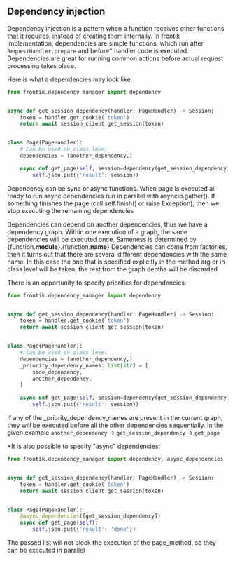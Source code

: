 ## Dependency injection

Dependency injection is a pattern when a function receives other functions that it requires, 
instead of creating them internally. 
In frontik implementation, dependencies are simple functions, 
which run after `RequestHandler.prepare` and before* handler code is executed.
Dependencies are great for running common actions before actual request processing takes place.

Here is what a dependencies may look like:

```python
from frontik.dependency_manager import dependency


async def get_session_dependency(handler: PageHandler) -> Session:
    token = handler.get_cookie('token')
    return await session_client.get_session(token)


class Page(PageHandler):
    # Can be used on class level
    dependencies = (another_dependency,)

    async def get_page(self, session=dependency(get_session_dependency)):
        self.json.put({'result': session})
```

Dependency can be sync or async functions. When page is executed all ready to run 
async dependencies run in parallel with asyncio.gather(). If something finishes the page 
(call self.finish() or raise Exception), then we stop executing the remaining dependencies

Dependencies can depend on another dependencies, thus we have a dependency graph. 
Within one execution of a graph, the same dependencies will be executed once.
Sameness is determined by {function.__module__}.{function.__name__}
Dependencies can come from factories, then it turns out that there are several different dependencies
with the same name. In this case the one that is specified explicitly in the method arg or 
in class level will be taken, the rest from the graph depths will be discarded


There is an opportunity to specify priorities for dependencies:

```python
from frontik.dependency_manager import dependency


async def get_session_dependency(handler: PageHandler) -> Session:
    token = handler.get_cookie('token')
    return await session_client.get_session(token)


class Page(PageHandler):
    # Can be used on class level
    dependencies = (another_dependency,)
    _priority_dependency_names: list[str] = [
        side_dependency,
        another_dependency,
    ]

    async def get_page(self, session=dependency(get_session_dependency)):
        self.json.put({'result': session})
```
If any of the _priority_dependency_names are present in the current graph, 
they will be executed before all the other dependencies sequentially. 
In the given example `another_dependency` -> `get_session_dependency` -> `get_page`


*It is also possible to specify "async" dependencies:

```python
from frontik.dependency_manager import dependency, async_dependencies


async def get_session_dependency(handler: PageHandler) -> Session:
    token = handler.get_cookie('token')
    return await session_client.get_session(token)


class Page(PageHandler):
    @async_dependencies([get_session_dependency])
    async def get_page(self):
        self.json.put({'result': 'done'})
```
The passed list will not block the execution of the page_method, so they can be executed in parallel

